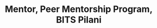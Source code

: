 ---
title: Mentor, Peer Mentorship Program, BITS Pilani
tags: [2021-present]
style: fill
color: secondary
description: The mentors at PMP help familiarise freshmen with the culture of BITS Pilani and guide them in their academic growth.
---